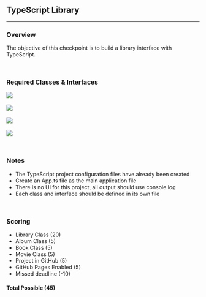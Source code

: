 ## TypeScript Library

---

### Overview

The objective of this checkpoint is to build a library interface with TypeScript.

<br>

### Required Classes & Interfaces

<img src="https://boisecodeworks.github.io/TypeScriptLibrary/docs/LibraryClass.png"><br><br>
<img src="https://boisecodeworks.github.io/TypeScriptLibrary/docs/AlbumClass.png"><br><br>
<img src="https://boisecodeworks.github.io/TypeScriptLibrary/docs/BookClass.png"><br><br>
<img src="https://boisecodeworks.github.io/TypeScriptLibrary/docs/MovieClass.png">

<br>

### Notes

<ul>
	<li>The TypeScript project configuration files have already been created</li>
	<li>Create an App.ts file as the main application file</li>
	<li>There is no UI for this project, all output should use console.log</li>
	<li>Each class and interface should be defined in its own file</li>
</ul>

<br>

### Scoring
* Library Class (20)
* Album Class (5)
* Book Class (5)
* Movie Class (5)
* Project in GitHub (5)
* GitHub Pages Enabled (5)
* Missed deadline (-10)


#### Total Possible (45)



